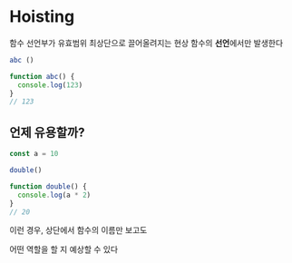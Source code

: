 # Hoisting

함수 선언부가 유효범위 최상단으로 끌어올려지는 현상
함수의 **선언**에서만 발생한다

```js
abc ()

function abc() {
  console.log(123)
}
// 123
```

## 언제 유용할까?

```js
const a = 10

double()

function double() {
  console.log(a * 2)
}
// 20
```
이런 경우, 상단에서 함수의 이름만 보고도

어떤 역할을 할 지 예상할 수 있다